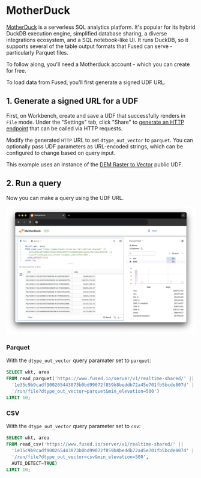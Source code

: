 # MotherDuck

[MotherDuck](https://motherduck.com/) is a serverless SQL analytics platform. It's popular for its hybrid DuckDB execution engine, simplified database sharing, a diverse integrations ecosystem, and a SQL notebook-like UI. It runs DuckDB, so it supports several of the table output formats that Fused can serve - particularly Parquet files.

To follow along, you'll need a Motherduck account - which you can create for free.

To load data from Fused, you'll first generate a signed UDF URL.

## 1. Generate a signed URL for a UDF

First, on Workbench, create and save a UDF that successfully renders in `File` mode. Under the "Settings" tab, click "Share" to [generate an HTTP endpoint](/core-concepts/run/#http-requests) that can be called via HTTP requests.

Modify the generated `HTTP` URL to set `dtype_out_vector` to `parquet`. You can optionally pass UDF parameters as URL-encoded strings, which can be configured to change based on query input.

This example uses an instance of the [DEM Raster to Vector](https://github.com/fusedio/udfs/blob/main/public/DEM_Raster_to_Vector_Example/DEM_Raster_to_Vector_Example.py) public UDF.

## 2. Run a query

Now you can make a query using the UDF URL.

![alt text](motherduck_fused.png)

### Parquet

With the `dtype_out_vector` query paramater set to `parquet`:

```sql
SELECT wkt, area
FROM read_parquet('https://www.fused.io/server/v1/realtime-shared/' ||
  '1e35c9b9cadf900265443073b0bd99072f859b8beddb72a45e701fb5bcde807d' ||
  '/run/file?dtype_out_vector=parquet&min_elevation=500')
LIMIT 10;
```

### CSV

With the `dtype_out_vector` query parameter set to `csv`:

```sql
SELECT wkt, area
FROM read_csv('https://www.fused.io/server/v1/realtime-shared/' ||
  '1e35c9b9cadf900265443073b0bd99072f859b8beddb72a45e701fb5bcde807d' ||
  '/run/file?dtype_out_vector=csv&min_elevation=500',
  AUTO_DETECT=TRUE)
LIMIT 10;
```
